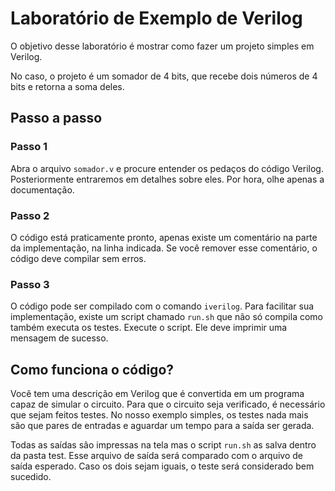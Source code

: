 # Laboratório de Exemplo de Verilog

O objetivo desse laboratório é mostrar como fazer um projeto simples em Verilog.

No caso, o projeto é um somador de 4 bits, que recebe dois números de 4 bits e retorna a soma deles.

## Passo a passo

### Passo 1

Abra o arquivo `somador.v` e procure entender os pedaços do código Verilog. Posteriormente entraremos em detalhes sobre eles. Por hora, olhe apenas a documentação.

### Passo 2

O código está praticamente pronto, apenas existe um comentário na parte da implementação, na linha indicada. Se você remover esse comentário, o código deve compilar sem erros.

### Passo 3

O código pode ser compilado com o comando `iverilog`. Para facilitar sua implementação, existe um script chamado `run.sh` que não só compila como também executa os testes. Execute o script. Ele deve imprimir uma mensagem de sucesso.

## Como funciona o código?

Você tem uma descrição em Verilog que é convertida em um programa capaz de simular o circuito. Para que o circuito seja verificado, é necessário que sejam feitos testes. No nosso exemplo simples, os testes nada mais são que pares de entradas e aguardar um tempo para a saída ser gerada.

Todas as saídas são impressas na tela mas o script `run.sh` as salva dentro da pasta test. Esse arquivo de saída será comparado com o arquivo de saída esperado. Caso os dois sejam iguais, o teste será considerado bem sucedido.
